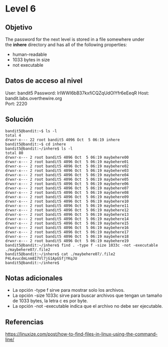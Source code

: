 # Level 6

## Objetivo
The password for the next level is stored in a file somewhere under the **inhere** directory and has all of the following properties:

- human-readable
- 1033 bytes in size
- not executable

## Datos de acceso al nivel
User: bandit5
Password: lrIWWI6bB37kxfiCQZqUdOIYfr6eEeqR
Host: bandit.labs.overthewire.org  
Port: 2220

## Solución
```
bandit5@bandit:~$ ls -l
total 4
drwxr-x--- 22 root bandit5 4096 Oct  5 06:19 inhere
bandit5@bandit:~$ cd inhere
bandit5@bandit:~/inhere$ ls -l
total 80
drwxr-x--- 2 root bandit5 4096 Oct  5 06:19 maybehere00
drwxr-x--- 2 root bandit5 4096 Oct  5 06:19 maybehere01
drwxr-x--- 2 root bandit5 4096 Oct  5 06:19 maybehere02
drwxr-x--- 2 root bandit5 4096 Oct  5 06:19 maybehere03
drwxr-x--- 2 root bandit5 4096 Oct  5 06:19 maybehere04
drwxr-x--- 2 root bandit5 4096 Oct  5 06:19 maybehere05
drwxr-x--- 2 root bandit5 4096 Oct  5 06:19 maybehere06
drwxr-x--- 2 root bandit5 4096 Oct  5 06:19 maybehere07
drwxr-x--- 2 root bandit5 4096 Oct  5 06:19 maybehere08
drwxr-x--- 2 root bandit5 4096 Oct  5 06:19 maybehere09
drwxr-x--- 2 root bandit5 4096 Oct  5 06:19 maybehere10
drwxr-x--- 2 root bandit5 4096 Oct  5 06:19 maybehere11
drwxr-x--- 2 root bandit5 4096 Oct  5 06:19 maybehere12
drwxr-x--- 2 root bandit5 4096 Oct  5 06:19 maybehere13
drwxr-x--- 2 root bandit5 4096 Oct  5 06:19 maybehere14
drwxr-x--- 2 root bandit5 4096 Oct  5 06:19 maybehere15
drwxr-x--- 2 root bandit5 4096 Oct  5 06:19 maybehere16
drwxr-x--- 2 root bandit5 4096 Oct  5 06:19 maybehere17
drwxr-x--- 2 root bandit5 4096 Oct  5 06:19 maybehere18
drwxr-x--- 2 root bandit5 4096 Oct  5 06:19 maybehere19
bandit5@bandit:~/inhere$ find . -type f -size 1033c -not -executable
./maybehere07/.file2
bandit5@bandit:~/inhere$ cat ./maybehere07/.file2
P4L4vucdmLnm8I7Vl7jG1ApGSfjYKqJU
bandit5@bandit:~/inhere$
```
## Notas adicionales
* La opción -type  f sirve para mostrar solo los archivos.
* La opción -size 1033c sirve para buscar archivos que tengan un tamaño de 1033 bytes, la letra c es por byte.
* La opción -not -executable indica que el archivo no debe ser ejecutable.
## Referencias
https://linuxize.com/post/how-to-find-files-in-linux-using-the-command-line/